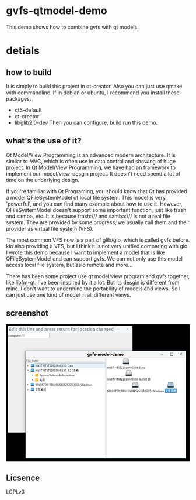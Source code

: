 # gvfs-qtmodel-demo
This demo shows how to combine gvfs with qt models.

# detials
## how to build
It is simply to build this project in qt-creator. Also you can just use qmake with commandline. If in debian or ubuntu, I recommend you install these packages.
- qt5-default
- qt-creator
- libglib2.0-dev
Then you can configure, build run this demo.

## what's the use of it?
Qt Model/View Programming is an advanced modern architecture. It is similar to MVC, which is often use in data control and showing of huge project. In Qt Model/View Programming, we have had an framework to implement our model/view-desgin project. It doesn't need spend a lot of time on the underlying design.

If you're familiar with Qt Programing, you should know that Qt has provided a model QFileSystemModel of local file system. This model is very 'powerful', and you can find many example about how to use it. However, QFileSystemModel doesn't support some important function, just like trash and samba, etc. It is because trash:/// and samba:/// is not a real file system. They are provided by some progress, we usually call them and their provider as virtual file system (VFS).

The most common VFS now is a part of glib/gio, which is called gvfs before. kio also providing a VFS, but I think it is not very unified comparing with gio. I wrote this demo because I want to implement a model that is like QFileSystemModel and can support gvfs. We can not only use this model access local file system, but aslo remote and more...

There has been some project use qt model/view program and gvfs together, like [libfm-qt](https://github.com/lxqt/libfm-qt). I've been inspired by it a lot. But its desgin is different from mine. I don't want to undermine the portability of models and views. So I can just use one kind of model in all different views.

## screenshot
![screenshot](https://github.com/Yue-Lan/gvfs-qtmodel-demo/blob/master/screenshot/iconview_and_tree_view_of_computer.png)

## Licsence
LGPLv3
